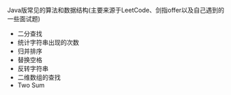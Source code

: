 ####
Java版常见的算法和数据结构(主要来源于LeetCode、剑指offer以及自己遇到的一些面试题)
- 二分查找
- 统计字符串出现的次数
- 归并排序
- 替换空格
- 反转字符串
- 二维数组的查找
- Two Sum
